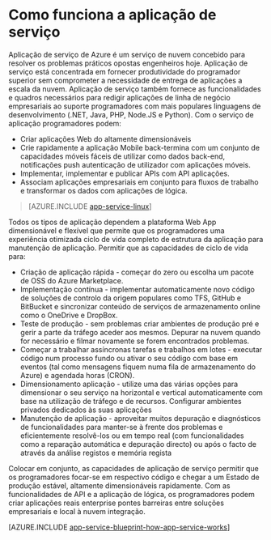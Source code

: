 <properties 
    pageTitle="Como funciona a aplicação de serviço de Azure" 
    description="Saiba como funciona a aplicação de serviço" 
    keywords="aplicação, azure aplicação do serviço, plano de serviço de aplicação dimensionáveis, do escala, custo do serviço de aplicação"
    services="app-service" 
    documentationCenter="" 
    authors="yochay" 
    manager="wpickett" 
    editor=""/>

<tags 
    ms.service="app-service" 
    ms.workload="na" 
    ms.tgt_pltfrm="na" 
    ms.devlang="na" 
    ms.topic="hero-article" 
    ms.date="02/10/2016" 
    ms.author="yochay"/>

# <a name="how-app-service-works"></a>Como funciona a aplicação de serviço

Aplicação de serviço de Azure é um serviço de nuvem concebido para resolver os problemas práticos opostas engenheiros hoje. Aplicação de serviço está concentrada em fornecer produtividade do programador superior sem comprometer a necessidade de entrega de aplicações a escala da nuvem. Aplicação de serviço também fornece as funcionalidades e quadros necessários para redigir aplicações de linha de negócio empresariais ao suporte programadores com mais populares linguagens de desenvolvimento (.NET, Java, PHP, Node.JS e Python).
Com o serviço de aplicação programadores podem:

* Criar aplicações Web do altamente dimensionáveis
* Crie rapidamente a aplicação Mobile back-termina com um conjunto de capacidades móveis fáceis de utilizar como dados back-end, notificações push autenticação de utilizador com aplicações móveis. 
* Implementar, implementar e publicar APIs com API aplicações.
* Associam aplicações empresariais em conjunto para fluxos de trabalho e transformar os dados com aplicações de lógica.

>[AZURE.INCLUDE [app-service-linux](../../includes/app-service-linux.md)] 

Todos os tipos de aplicação dependem a plataforma Web App dimensionável e flexível que permite que os programadores uma experiência otimizada ciclo de vida completo de estrutura da aplicação para manutenção de aplicação. Permitir que as capacidades de ciclo de vida para:

* Criação de aplicação rápida - começar do zero ou escolha um pacote de OSS do Azure Marketplace. 
* Implementação contínua - implementar automaticamente novo código de soluções de controlo da origem populares como TFS, GitHub e BitBucket e sincronizar conteúdo de serviços de armazenamento online como o OneDrive e DropBox.
* Teste de produção - sem problemas criar ambientes de produção pré e gerir a parte da tráfego aceder aos mesmos. Depurar na nuvem quando for necessário e filmar novamente se forem encontrados problemas.
* Começar a trabalhar assíncronas tarefas e trabalhos em lotes - executar código num processo fundo ou ativar o seu código com base em eventos (tal como mensagens fiquem numa fila de armazenamento do Azure) e agendada horas (CRON).
* Dimensionamento aplicação - utilize uma das várias opções para dimensionar o seu serviço na horizontal e vertical automaticamente com base na utilização de tráfego e de recursos. Configurar ambientes privados dedicados às suas aplicações   
* Manutenção de aplicação - aproveitar muitos depuração e diagnósticos de funcionalidades para manter-se à frente dos problemas e eficientemente resolvê-los ou em tempo real (com funcionalidades como a reparação automática e depuração directo) ou após o facto de através da análise registos e memória regista
 
Colocar em conjunto, as capacidades de aplicação de serviço permitir que os programadores focar-se em respectivo código e chegar a um Estado de produção estável, altamente dimensionáveis rapidamente. Com as funcionalidades de API e a aplicação de lógica, os programadores podem criar aplicações reais enterprise pontes barreiras entre soluções empresariais e local à nuvem integração.  

[AZURE.INCLUDE [app-service-blueprint-how-app-service-works](../../includes/app-service-blueprint-how-app-service-works.md)]
